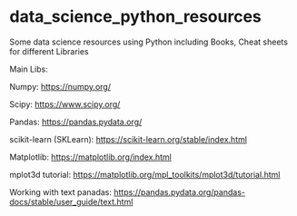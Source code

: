 # data_science_python_resources
Some data science resources using Python including Books, Cheat sheets for different Libraries  

Main Libs: 

Numpy: https://numpy.org/

Scipy: https://www.scipy.org/

Pandas: https://pandas.pydata.org/ 

scikit-learn (SKLearn): https://scikit-learn.org/stable/index.html

Matplotlib: https://matplotlib.org/index.html

mplot3d tutorial: https://matplotlib.org/mpl_toolkits/mplot3d/tutorial.html

Working with text panadas: https://pandas.pydata.org/pandas-docs/stable/user_guide/text.html
